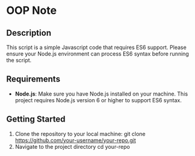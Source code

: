 # OOP Note

## Description
This script is a simple Javascript code that requires ES6 support. Please ensure your Node.js environment can process ES6 syntax before running the script.

## Requirements
- **Node.js**: Make sure you have Node.js installed on your machine. This project requires Node.js version 6 or higher to support ES6 syntax.

## Getting Started

1. Clone the repository to your local machine:
   git clone https://github.com/your-username/your-repo.git
2. Navigate to the project directory
cd your-repo

